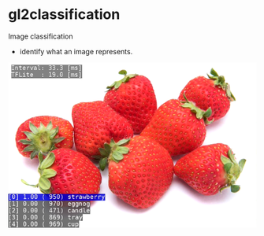# gl2classification
Image classification
- identify what an image represents.

 ![capture image](gl2classification.png "capture image")

